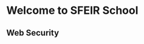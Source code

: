 <!-- .slide: class="first-slide" sfeir-level="1" sfeir-techno="Web Sec" -->

# **Welcome to SFEIR School**

## **Web Security**
